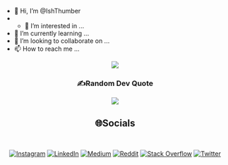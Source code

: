 - 👋 Hi, I’m @IshThumber
- - 👀 I’m interested in ...
- 🌱 I’m currently learning ...
- 💞️ I’m looking to collaborate on ...
- 📫 How to reach me ...



<div align="center">
<a href="https://github.com/IshThumber">
<img src="https://readme-typing-svg.herokuapp.com?font=Julee&color=%237DA1B9&size=26&duration=2050&center=true&vCenter=true&multiline=true&width=230&height=80&lines=Hey!%F0%9F%91%8B%F0%9F%8F%BB;Ish+here.">
</img>
</a>
 

<br>

### ✍️Random Dev Quote
![](https://quotes-github-readme.vercel.app/api?type=horizontal&theme=catppuccin)


## 🌐Socials
<br/>

[![Instagram](https://img.shields.io/badge/Instagram-%23E4405F.svg?logo=Instagram&logoColor=white)](https://www.instagram.com/__ish343__/) [![LinkedIn](https://img.shields.io/badge/LinkedIn-%230077B5.svg?logo=linkedin&logoColor=white)](https://www.linkedin.com/in/ish-thumber-661752205) [![Medium](https://img.shields.io/badge/Medium-12100E?logo=medium&logoColor=white)](https://medium.com/@ishthumber343) [![Reddit](https://img.shields.io/badge/Reddit-%23FF4500.svg?logo=Reddit&logoColor=white)](https:www.reddit.com/user/Avatar_471) [![Stack Overflow](https://img.shields.io/badge/-Stackoverflow-FE7A16?logo=stack-overflow&logoColor=white)](https://stackoverflow.com/users/16815076/ish-thumber) [![Twitter](https://img.shields.io/badge/Twitter-%231DA1F2.svg?logo=Twitter&logoColor=white)](https://twitter.com/ish_thumber) 
